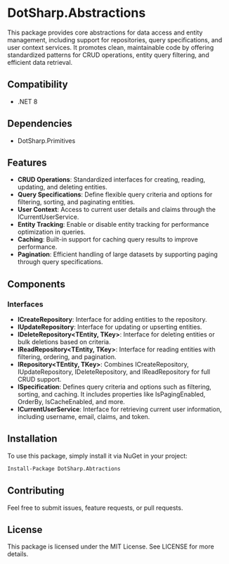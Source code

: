 ﻿# DotSharp.Abstractions

This package provides core abstractions for data access and entity management, including support for repositories, query specifications, and user context services. It promotes clean, maintainable code by offering standardized patterns for CRUD operations, entity query filtering, and efficient data retrieval.

## Compatibility
- .NET 8

## Dependencies
- DotSharp.Primitives

## Features
- **CRUD Operations**: Standardized interfaces for creating, reading, updating, and deleting entities.
- **Query Specifications**: Define flexible query criteria and options for filtering, sorting, and paginating entities.
- **User Context**: Access to current user details and claims through the ICurrentUserService.
- **Entity Tracking**: Enable or disable entity tracking for performance optimization in queries.
- **Caching**: Built-in support for caching query results to improve performance.
- **Pagination**: Efficient handling of large datasets by supporting paging through query specifications.

## Components

### Interfaces
- **ICreateRepository<TEntity>**: Interface for adding entities to the repository.
- **IUpdateRepository<TEntity>**: Interface for updating or upserting entities.
- **IDeleteRepository<TEntity, TKey>**: Interface for deleting entities or bulk deletions based on criteria.
- **IReadRepository<TEntity, TKey>**: Interface for reading entities with filtering, ordering, and pagination.
- **IRepository<TEntity, TKey>**: Combines ICreateRepository, IUpdateRepository, IDeleteRepository, and IReadRepository for full CRUD support.
- **ISpecification<TEntity>**: Defines query criteria and options such as filtering, sorting, and caching. It includes properties like IsPagingEnabled, OrderBy, IsCacheEnabled, and more.
- **ICurrentUserService**: Interface for retrieving current user information, including username, email, claims, and token.

## Installation

To use this package, simply install it via NuGet in your project:

```bash
Install-Package DotSharp.Abtractions
```

## Contributing
Feel free to submit issues, feature requests, or pull requests.

## License
This package is licensed under the MIT License. See LICENSE for more details.